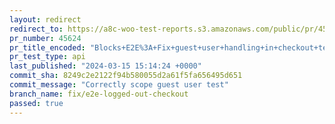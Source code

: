 ```yaml
---
layout: redirect
redirect_to: https://a8c-woo-test-reports.s3.amazonaws.com/public/pr/45624/api/index.html
pr_number: 45624
pr_title_encoded: "Blocks+E2E%3A+Fix+guest+user+handling+in+checkout+tests"
pr_test_type: api
last_published: "2024-03-15 15:14:24 +0000"
commit_sha: 8249c2e2122f94b580055d2a61f5fa656495d651
commit_message: "Correctly scope guest user test"
branch_name: fix/e2e-logged-out-checkout
passed: true
---
```


